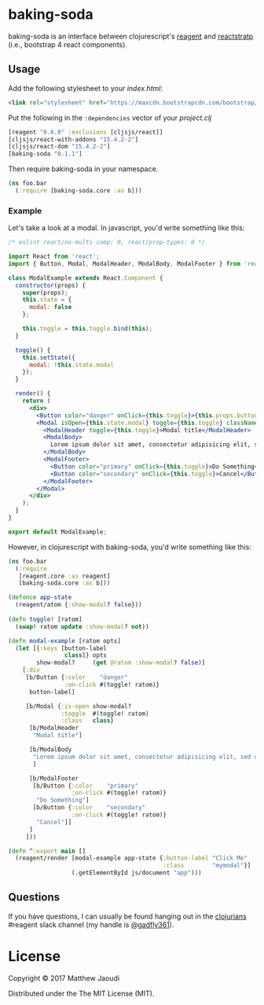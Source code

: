 # baking-soda

baking-soda is an interface between
clojurescript's [reagent](https://github.com/reagent-project/reagent)
and [reactstratp](http://reactstrap.github.io/) (i.e., bootstrap 4 react components).

## Usage

Add the following stylesheet to your *index.html*:

```html
<link rel="stylesheet" href="https://maxcdn.bootstrapcdn.com/bootstrap/4.0.0-alpha.6/css/bootstrap.min.css" integrity="sha384-rwoIResjU2yc3z8GV/NPeZWAv56rSmLldC3R/AZzGRnGxQQKnKkoFVhFQhNUwEyJ" crossorigin="anonymous">
```


Put the following in the `:dependencies` vector of your *project.clj*

```clojure
[reagent "0.6.0" :exclusions [cljsjs/react]]
[cljsjs/react-with-addons "15.4.2-2"]
[cljsjs/react-dom "15.4.2-2"]
[baking-soda "0.1.1"]
```

Then require baking-soda in your namespace.

```clojure
(ns foo.bar
  (:require [baking-soda.core :as b]))
```

### Example

Let's take a look at a modal. In javascript, you'd write something like this:

```jsx
/* eslint react/no-multi-comp: 0, react/prop-types: 0 */

import React from 'react';
import { Button, Modal, ModalHeader, ModalBody, ModalFooter } from 'reactstrap';

class ModalExample extends React.Component {
  constructor(props) {
    super(props);
    this.state = {
      modal: false
    };

    this.toggle = this.toggle.bind(this);
  }

  toggle() {
    this.setState({
      modal: !this.state.modal
    });
  }

  render() {
    return (
      <div>
        <Button color="danger" onClick={this.toggle}>{this.props.buttonLabel}</Button>
        <Modal isOpen={this.state.modal} toggle={this.toggle} className={this.props.className}>
          <ModalHeader toggle={this.toggle}>Modal title</ModalHeader>
          <ModalBody>
            Lorem ipsum dolor sit amet, consectetur adipisicing elit, sed do eiusmod tempor incididunt ut labore et dolore magna aliqua. Ut enim ad minim veniam, quis nostrud exercitation ullamco laboris nisi ut aliquip ex ea commodo consequat. Duis aute irure dolor in reprehenderit in voluptate velit esse cillum dolore eu fugiat nulla pariatur. Excepteur sint occaecat cupidatat non proident, sunt in culpa qui officia deserunt mollit anim id est laborum.
          </ModalBody>
          <ModalFooter>
            <Button color="primary" onClick={this.toggle}>Do Something</Button>{' '}
            <Button color="secondary" onClick={this.toggle}>Cancel</Button>
          </ModalFooter>
        </Modal>
      </div>
    );
  }
}

export default ModalExample;
```

However, in clojurescript with baking-soda, you'd write something like this:

```clojure
(ns foo.bar
  (:require
   [reagent.core :as reagent]
   [baking-soda.core :as b]))

(defonce app-state
  (reagent/atom {:show-modal? false}))
  
(defn toggle! [ratom]
  (swap! ratom update :show-modal? not))

(defn modal-example [ratom opts]
  (let [{:keys [button-label
                class]} opts
        show-modal?     (get @ratom :show-modal? false)]
    [:div
     [b/Button {:color    "danger"
                :on-click #(toggle! ratom)}
      button-label]

     [b/Modal {:is-open show-modal?
               :toggle  #(toggle! ratom)
               :class   class}
      [b/ModalHeader
       "Modal title"]

      [b/ModalBody
       "Lorem ipsum dolor sit amet, consectetur adipisicing elit, sed do eiusmod tempor incididunt ut labore et dolore magna aliqua. Ut enim ad minim veniam, quis nostrud exercitation ullamco laboris nisi ut aliquip ex ea commodo consequat. Duis aute irure dolor in reprehenderit in voluptate velit esse cillum dolore eu fugiat nulla pariatur. Excepteur sint occaecat cupidatat non proident, sunt in culpa qui officia deserunt mollit anim id est laborum."
	   ]

      [b/ModalFooter
       [b/Button {:color    "primary"
                  :on-click #(toggle! ratom)}
        "Do Something"]
       [b/Button {:color    "secondary"
                  :on-click #(toggle! ratom)}
        "Cancel"]]
      ]
     ]))

(defn ^:export main []
  (reagent/render [modal-example app-state {:button-label "Click Me"
                                            :class        "mymodal"}]
                  (.getElementById js/document "app")))
```

## Questions

If you have questions, I can usually be found hanging out in the
[clojurians](http://clojurians.net/) #reagent slack channel (my handle
is [@gadfly361](https://twitter.com/gadfly361)).

# License

Copyright © 2017 Matthew Jaoudi

Distributed under the The MIT License (MIT).
